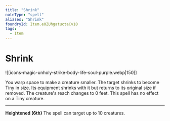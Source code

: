 ```yaml
---
title: "Shrink"
noteType: "spell"
aliases: "Shrink"
foundryId: Item.e0ZUhgatuctaCv10
tags:
  - Item
---
```


# Shrink
![[icons-magic-unholy-strike-body-life-soul-purple.webp|150]]

You warp space to make a creature smaller. The target shrinks to become Tiny in size. Its equipment shrinks with it but returns to its original size if removed. The creature's reach changes to 0 feet. This spell has no effect on a Tiny creature.

* * *

**Heightened (6th)** The spell can target up to 10 creatures.
